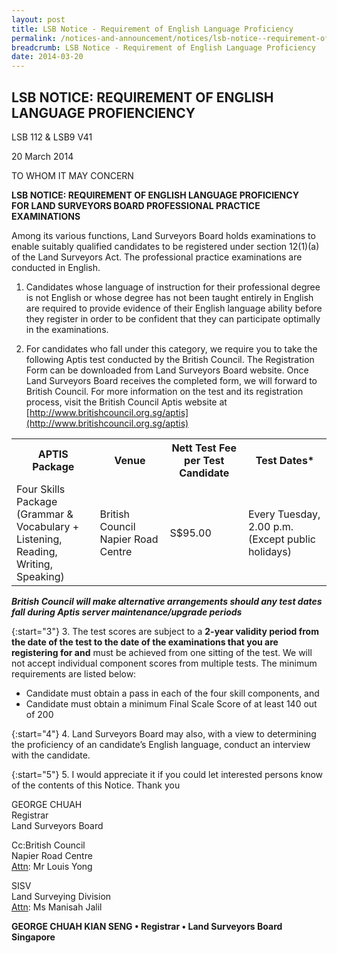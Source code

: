 ```yaml
---
layout: post
title: LSB Notice - Requirement of English Language Proficiency
permalink: /notices-and-announcement/notices/lsb-notice--requirement-of-english-language-profienciency/
breadcrumb: LSB Notice - Requirement of English Language Proficiency
date: 2014-03-20
---
```


LSB NOTICE: REQUIREMENT OF ENGLISH LANGUAGE PROFIENCIENCY
---
LSB 112 & LSB9 V41

20 March 2014

TO WHOM IT MAY CONCERN

**LSB NOTICE: REQUIREMENT OF ENGLISH LANGUAGE PROFICIENCY** <br>
**FOR LAND SURVEYORS BOARD PROFESSIONAL PRACTICE EXAMINATIONS**
 
Among its various functions, Land Surveyors Board holds examinations to enable suitably qualified candidates to be registered under section 12(1)(a) of the Land Surveyors Act. The professional practice examinations are conducted in English.

1. Candidates whose language of instruction for their professional degree is not English or whose degree has not been taught entirely in English are required to provide evidence of their English language ability before they register in order to be confident that they can participate optimally in the examinations.

2. For candidates who fall under this category, we require you to take the following Aptis test conducted by the British Council. The Registration Form can be downloaded from Land Surveyors Board website. Once Land Surveyors Board receives the completed form, we will forward to British Council. For more information on the test and its registration process, visit the British Council Aptis website at [http://www.britishcouncil.org.sg/aptis](http://www.britishcouncil.org.sg/aptis)

<table>
  <tr>
    <th>APTIS Package</th>
    <th>Venue</th>
    <th>Nett Test Fee<br>per Test Candidate</th>
    <th>Test Dates*</th>
  </tr>
  <tr>
    <td>Four Skills <br>Package (Grammar & <br>Vocabulary + <br>Listening, <br>Reading, Writing, <br>Speaking)</td>
    <td>British Council<br>Napier Road Centre</td>
    <td>S$95.00</td>
    <td>Every Tuesday,<br>2.00 p.m.<br>(Except public holidays)</td>
  </tr>
</table>

***British Council will make alternative arrangements should any test dates fall during Aptis server maintenance/upgrade periods***
<br>

{:start="3"}
3. The test scores are subject to a **2-year validity period from the date of the test to the date of the examinations that you are registering for and** must be achieved from one sitting of the test. We will not accept individual component scores from multiple tests. The minimum requirements are listed below:

<ul><li>Candidate must obtain a pass in each of the four skill components, and</li>
<li>Candidate must obtain a minimum Final Scale Score of at least 140 out of 200</li>
</ul>

{:start="4"}
4. Land Surveyors Board may also, with a view to determining the proficiency of an candidate’s English language, conduct an interview with the candidate.

{:start="5"}
5. I would appreciate it if you could let interested persons know of the contents of this Notice. Thank you

GEORGE CHUAH <br>
Registrar <br>
Land Surveyors Board <br>

Cc:British Council <br>
Napier Road Centre <br>
<u>Attn</u>: Mr Louis Yong <br>

SISV <br>
Land Surveying Division <br>
<u>Attn</u>: Ms Manisah Jalil <br>


**GEORGE CHUAH KIAN SENG • Registrar • Land Surveyors Board Singapore**
